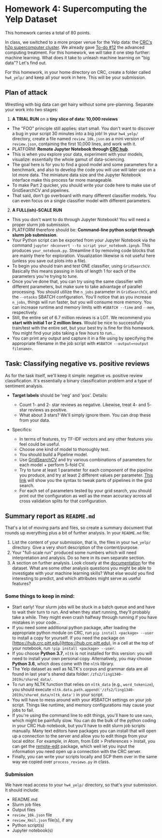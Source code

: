 # Homework 4: Supercomputing the Yelp Dataset
This homework carries a total of 80 points.


In class, we switched to a more proper venue for the Yelp data: the [CRC's h2p supercomputer cluster](https://crc.pitt.edu/). We already gave [To-do #12](todo#todo12) the advanced computing treatment. For this homework, we will take it one step further: machine learning. What does it take to unleash machine learning on "big data"? Let's find out.

For this homework, in your home directory on CRC, create a folder called `hw4_yelp/` and keep all your work in here. This will be your submission.

## Plan of attack

Wrestling with big data can get hairy without some pre-planning.  Separate your work into two stages:

1. **A TRIAL RUN** on a **tiny slice of data: 10,000 reviews**
  - The "FOO" principle still applies: start small. You don't want to discover a bug in your script 30 minutes into a big job!  In your `hw4_yelp/` directory, create a file named `review_10k.json` as a mini version of `review.json`, containing the first 10,000 lines, and work with it.
  - PLATFORM: **Remote Jupyter Notebook through [CRC hub](https://hub.crc.pitt.edu)**.  
  - This is when you explore your data, experiment with your models, visualize: essentially the whole gamut of data-sciencing.
  - The goal here is for you to find a good model and some parameters for a benchmark, and also to develop the code you will use will later use on a lot more data. The miniature data size and the Jupyter Notebook interface make this process far more manageable.
  - To make Part 2 quicker, you should write your code here to make use of GridSearchCV and pipelines.
 - That said, don't go overboard with many different classifier models. You can even focus on a single classifier model with different parameters.

2. **A FULL(ish)-SCALE RUN**
  - This you don't want to do through Jupyter Notebook! You will need a proper slurm job submission.
  - PLATFORM therefore should be: **Command-line python script through slurm job submission**.
  - Your Python script can be exported from your Jupyter Notebook via the command `jupyter nbconvert --to script your_notebook.ipnyb`. This produces `your_notebook.py`.  Streamline it by removing code blocks that are mainly there for exploration. Visualization likewise is not useful here (unless you save out plots into a file).
  - To begin you should train and test ONE classifier, using `GridSearchCV`. Basically this means passing in lists of length 1 for each of the parameters you're trying to tune.
  - Once you've done that, you can try using the same classifier with different parameters, but make sure to take advantage of parallel processing. You should utilize the `n_jobs` parameter in `GridSearchCV`, and the `--ntasks` SBATCH configuration. You'll notice that as you increase `n_jobs`, things will run faster, but you will consume more memory. You can increase runtime and memory limits with `#SBATCH --time` and `--mem`, respectively.
  - Still, the entire set of 6.7 million reviews is a LOT. We recommend you **start with initial 1 or 2 million lines**. Would be nice to successfully train/test with the entire set, but your best try is fine for this homework. You might find your jobs taking a few hours to run...
  - You can print any output and capture it in a file using by specifying the appropriate filename in the job script with `#SBATCH --output=<output filename>`.


## Task: Classifying negative vs. positive reviews

As for the task itself, we'll keep it simple: negative vs. positive review classification. It's essentially a binary classification problem and a type of sentiment analysis.

- **Target labels** should be 'neg' and 'pos'. Details:
  - Count 1- and 2- star reviews as negative. Likewise, treat 4- and 5- star reviews as positive.
  - What about 3 stars? We'll simply ignore them. You can drop these from your data.

- Specifics:    
   - In terms of features, try TF-IDF vectors and any other features you feel could be useful.
   - Choose one kind of model to thoroughly test.
   - You should build a Pipeline model.
   - Use [GridSearchCV](https://scikit-learn.org/stable/modules/generated/sklearn.model_selection.GridSearchCV.html#sklearn.model_selection.GridSearchCV) and try various combinations of parameters for each model + perform 5-fold CV.
   - Try to tune at least 1 parameter for each component of the pipeline you produce, and try at least 2 different values per parameter. [This link](https://scikit-learn.org/stable/tutorial/statistical_inference/putting_together.html) will show you the syntax to tweak parts of pipelines in the grid search.
   - For each set of parameters tested by your grid search, you should print out the configuration as well as the mean accuracy across all cross validation splits for that configuration.


## Summary report as `README.md`

That's a lot of moving parts and files, so create a summary document that rounds up everything plus a bit of further analysis. In your `README.md` file:

1. List the content of your submission, that is, the files in your `hw4_yelp/` directory. Give a very short description of the content/purpose.
1. Your "full-scale run" produced some numbers which will need interpretation and analysis. Do so here in its own separate section.
1. A section on further analysis.
	Look closely at the [documentation](https://www.yelp.com/dataset/documentation/main) for the dataset. What are some other analysis questions you might be able to investigate with your machine learning skills? What else would you find interesting to predict, and which attributes might serve as useful features?


### Some things to keep in mind:

- Start early! Your slurm jobs will be stuck in a batch queue and and have to wait their turn to run. And when they start running, they'll probably take a while. They might even crash halfway through running if you have mistakes in your code...
- If you need some additional python package, after loading the appropriate python module on CRC, run `pip install <package> --user` to install a copy for yourself. If you need the package on  [https://hub.crc.pitt.edu](https://hub.crc.pitt.edu), in a cell at the top of your notebook, run `!pip install <package> --user`.
- If you choose **Python 3.7**, `nltk` is not installed for this version: you will need to install your own personal copy. Alternatively, you may choose **Python 3.6**, which does come with the `nltk` library.
- The Yelp dataset as well as NLTK's corpus and grammar data are all found in last year's shared data folder: `/zfs2/ling1340-2019s/shared_data/`.
- To run any NLTK function that relies on `nltk_data` (e.g., `word_tokenize`), you should execute `nltk.data.path.append('/zfs2/ling1340-2019s/shared_data/nltk_data')` in your script.
- You will have to mess around with your #SBATCH settings on your job script. Things like runtime, and memory configurations may cause your jobs to fail.
- If you're using the command line to edit things, you'll have to use `nano`, which might be painfully slow. You can do the bulk of the python coding in your CRC Hub notebook, but you'll have to edit slurm job scripts manually. Many text editors have packages you can install that will open up a connection to the server and allow you to edit things from your local editor. For example, in Atom, from Edit > Preferences > Install, you can get the [remote-edit](https://atom.io/packages/remote-edit) package, which well let you input the information you need open up a connection with the CRC server.
- Finally, you can write your scripts locally and SCP them over in the same way we copied over `process_reviews.py` in class.

<!--
- If you have X11 forwarding set up, you can simply add the `-X` flag to your `ssh` command, like `ssh -X <username>@h2p.crc.pitt.edu`, and you should be able to directly use `gedit` to edit files with a user interface with `gedit <filename>`. If this fails, you can google how to set up X11 forwarding on your system (should be simple for Mac users, not so much for Windows).
-->





### Submission

We have read access to your `hw4_yelp/` directory, so that's your submission. It should include:

- README.md
- Slurm job files
- Output files
- `review_10k.json` file
- `review_Xmil.json` file(s), if any
- Python script(s)
- Jupyter notebook(s)
